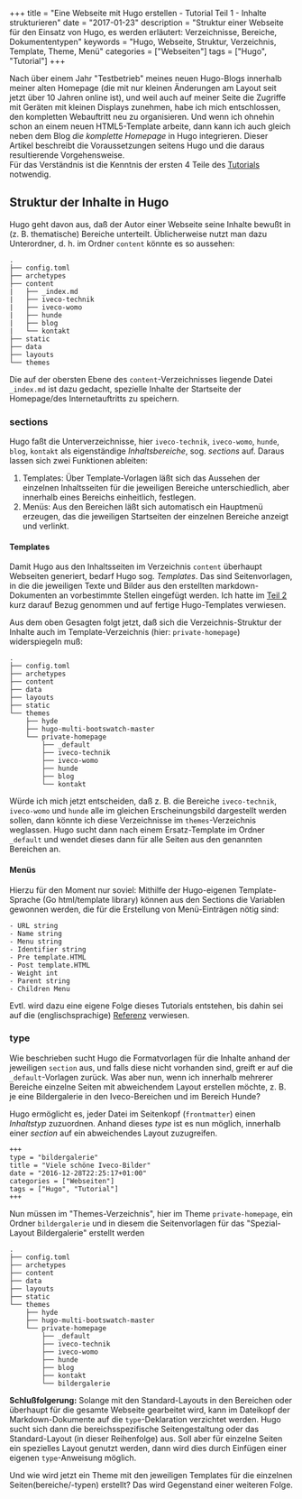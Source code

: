 +++
title = "Eine Webseite mit Hugo erstellen - Tutorial Teil 1 - Inhalte strukturieren"
date = "2017-01-23"
description = "Struktur einer Webseite für den Einsatz von Hugo, es werden erläutert: Verzeichnisse, Bereiche, Dokumententypen"
keywords      = "Hugo, Webseite, Struktur, Verzeichnis, Template, Theme, Menü"
categories = ["Webseiten"]
tags = ["Hugo", "Tutorial"]
+++

Nach über einem Jahr "Testbetrieb" meines neuen Hugo-Blogs innerhalb meiner alten Homepage (die mit nur kleinen Änderungen am Layout seit jetzt über 10 Jahren online ist), und weil auch auf meiner Seite die Zugriffe mit Geräten mit kleinen Displays zunehmen, habe ich mich entschlossen, den kompletten Webauftritt neu zu organisieren.
Und wenn ich ohnehin schon an einem neuen HTML5-Template arbeite, dann kann ich auch gleich neben dem Blog _die komplette Homepage_ in Hugo integrieren. Dieser Artikel beschreibt die Voraussetzungen seitens Hugo und die daraus resultierende Vorgehensweise.   
Für das Verständnis ist die Kenntnis der ersten 4 Teile des [Tutorials](/tags/hugo.html) notwendig.<!--more-->

## Struktur der Inhalte in Hugo
Hugo geht davon aus, daß der Autor einer Webseite seine Inhalte bewußt in (z. B. thematische) Bereiche unterteilt. Üblicherweise nutzt man dazu Unterordner, d. h. im Ordner `content` könnte es so aussehen:

```
.
├── config.toml
├── archetypes
├── content
|   ├── _index.md
|   ├── iveco-technik
|   ├── iveco-womo
|   ├── hunde
|   ├── blog
|   └── kontakt
├── static
├── data
├── layouts
└── themes
```

Die auf der obersten Ebene des `content`-Verzeichnisses liegende Datei `_index.md` ist dazu gedacht, spezielle Inhalte der Startseite der Homepage/des Internetauftritts zu speichern.

### sections
Hugo faßt die Unterverzeichnisse, hier `iveco-technik`, `iveco-womo`, `hunde`, `blog`, `kontakt` als eigenständige _Inhaltsbereiche_, sog. _sections_ auf. Daraus lassen sich zwei Funktionen ableiten:

1. Templates:
Über Template-Vorlagen läßt sich das Aussehen der einzelnen Inhaltsseiten für die jeweiligen Bereiche unterschiedlich, aber innerhalb eines Bereichs einheitlich, festlegen.
1. Menüs:
Aus den Bereichen läßt sich automatisch ein Hauptmenü erzeugen, das die jeweiligen Startseiten der einzelnen Bereiche anzeigt und verlinkt.

#### Templates
Damit Hugo aus den Inhaltsseiten im Verzeichnis `content` überhaupt Webseiten generiert, bedarf Hugo sog. _Templates_. Das sind Seitenvorlagen, in die die jeweiligen Texte und Bilder aus den erstellten markdown-Dokumenten an vorbestimmte Stellen eingefügt werden. Ich hatte im [Teil 2]( /blog/2015-12-28-ein-blog-mit-hugo-erstellen-teil2.html) kurz darauf Bezug genommen und auf fertige Hugo-Templates verwiesen.

Aus dem oben Gesagten folgt jetzt, daß sich die Verzeichnis-Struktur der Inhalte auch im Template-Verzeichnis (hier: `private-homepage`) widerspiegeln muß:

```
.
├── config.toml
├── archetypes
├── content
├── data
├── layouts
├── static
└── themes
    ├── hyde
    ├── hugo-multi-bootswatch-master
    └── private-homepage
        ├── _default
        ├── iveco-technik
        ├── iveco-womo
        ├── hunde
        ├── blog
        └── kontakt
```

Würde ich mich jetzt entscheiden, daß z. B. die Bereiche `iveco-technik`, `iveco-womo` und `hunde` alle im gleichen Erscheinungsbild dargestellt werden sollen, dann könnte ich diese Verzeichnisse im `themes`-Verzeichnis weglassen. Hugo sucht dann nach einem Ersatz-Template im Ordner `_default` und wendet dieses dann für alle Seiten aus den genannten Bereichen an.

#### Menüs
Hierzu für den Moment nur soviel: Mithilfe der Hugo-eigenen Template-Sprache (Go html/template library) können aus den Sections die Variablen gewonnen werden, die für die Erstellung von Menü-Einträgen nötig sind:

```
- URL string
- Name string
- Menu string
- Identifier string
- Pre template.HTML
- Post template.HTML
- Weight int
- Parent string
- Children Menu
```

Evtl. wird dazu eine eigene Folge dieses Tutorials entstehen, bis dahin sei auf die (englischsprachige) [Referenz](https://gohugo.io/extras/menus#what-is-a-menu) verwiesen.

### type
Wie beschrieben sucht Hugo die Formatvorlagen für die Inhalte anhand der jeweiligen `section` aus, und falls diese nicht vorhanden sind, greift er auf die `_default`-Vorlagen zurück. Was aber nun, wenn ich innerhalb mehrerer Bereiche einzelne Seiten mit abweichendem Layout erstellen möchte, z. B. je eine Bildergalerie in den Iveco-Bereichen und im Bereich Hunde?

Hugo ermöglicht es, jeder Datei im Seitenkopf (`frontmatter`) einen _Inhaltstyp_ zuzuordnen. Anhand dieses _type_ ist es nun möglich, innerhalb einer _section_ auf ein abweichendes Layout zuzugreifen.

```
+++
type = "bildergalerie"
title = "Viele schöne Iveco-Bilder"
date = "2016-12-28T22:25:17+01:00"
categories = ["Webseiten"]
tags = ["Hugo", "Tutorial"]
+++
```

Nun müssen im "Themes-Verzeichnis", hier im Theme `private-homepage`, ein Ordner `bildergalerie` und in diesem die Seitenvorlagen für das "Spezial-Layout Bildergalerie" erstellt werden

```
.
├── config.toml
├── archetypes
├── content
├── data
├── layouts
├── static
└── themes
    ├── hyde
    ├── hugo-multi-bootswatch-master
    └── private-homepage
        ├── _default
        ├── iveco-technik
        ├── iveco-womo
        ├── hunde
        ├── blog
        ├── kontakt
        └── bildergalerie
```

__Schlußfolgerung:__
Solange mit den Standard-Layouts in den Bereichen oder überhaupt für die gesamte Webseite gearbeitet wird, kann im Dateikopf der Markdown-Dokumente auf die `type`-Deklaration verzichtet werden. Hugo sucht sich dann die bereichsspezifische Seitengestaltung oder das Standard-Layout (in dieser Reihenfolge) aus.
Soll aber für einzelne Seiten ein spezielles Layout genutzt werden, dann wird dies durch Einfügen einer eigenen `type`-Anweisung möglich.


Und wie wird jetzt ein Theme mit den jeweiligen Templates für die einzelnen Seiten(bereiche/-typen) erstellt?
Das wird Gegenstand einer weiteren Folge.

